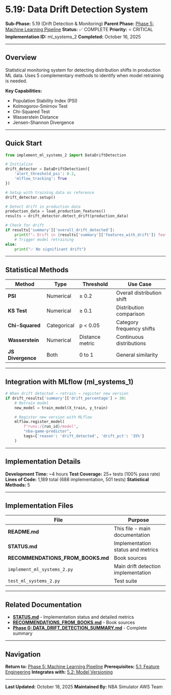 # 5.19: Data Drift Detection System

**Sub-Phase:** 5.19 (Drift Detection & Monitoring)
**Parent Phase:** [Phase 5: Machine Learning Pipeline](../PHASE_5_INDEX.md)
**Status:** ✅ COMPLETE
**Priority:** ⭐ CRITICAL
**Implementation ID:** ml_systems_2
**Completed:** October 16, 2025

---

## Overview

Statistical monitoring system for detecting distribution shifts in production ML data. Uses 5 complementary methods to identify when model retraining is needed.

**Key Capabilities:**
- Population Stability Index (PSI)
- Kolmogorov-Smirnov Test
- Chi-Squared Test
- Wasserstein Distance
- Jensen-Shannon Divergence

---

## Quick Start

```python
from implement_ml_systems_2 import DataDriftDetection

# Initialize
drift_detector = DataDriftDetection({
    'alert_threshold_psi': 0.2,
    'mlflow_tracking': True
})

# Setup with training data as reference
drift_detector.setup()

# Detect drift in production data
production_data = load_production_features()
results = drift_detector.detect_drift(production_data)

# Check for drift
if results['summary']['overall_drift_detected']:
    print(f"⚠️ Drift in {results['summary']['features_with_drift']} features")
    # Trigger model retraining
else:
    print("✅ No significant drift")
```

---

## Statistical Methods

| Method | Type | Threshold | Use Case |
|--------|------|-----------|----------|
| **PSI** | Numerical | ≥ 0.2 | Overall distribution shift |
| **KS Test** | Numerical | ≥ 0.1 | Distribution comparison |
| **Chi-Squared** | Categorical | p < 0.05 | Category frequency shifts |
| **Wasserstein** | Numerical | Distance metric | Continuous distributions |
| **JS Divergence** | Both | 0 to 1 | General similarity |

---

## Integration with MLflow (ml_systems_1)

```python
# When drift detected → retrain → register new version
if drift_results['summary']['drift_percentage'] > 30:
    # Retrain model
    new_model = train_model(X_train, y_train)

    # Register new version with MLflow
    mlflow.register_model(
        f"runs:/{run_id}/model",
        "nba-game-predictor",
        tags={'reason': 'drift_detected', 'drift_pct': '35%'}
    )
```

---

## Implementation Details

**Development Time:** ~4 hours
**Test Coverage:** 25+ tests (100% pass rate)
**Lines of Code:** 1,189 total (688 implementation, 501 tests)
**Statistical Methods:** 5

---

## Implementation Files

| File | Purpose |
|------|---------|
| **README.md** | This file - main documentation |
| **STATUS.md** | Implementation status and metrics |
| **RECOMMENDATIONS_FROM_BOOKS.md** | Book sources |
| `implement_ml_systems_2.py` | Main drift detection implementation |
| `test_ml_systems_2.py` | Test suite |

---

## Related Documentation

- **[STATUS.md](STATUS.md)** - Implementation status and detailed metrics
- **[RECOMMENDATIONS_FROM_BOOKS.md](RECOMMENDATIONS_FROM_BOOKS.md)** - Book sources
- **[Phase 0: DATA_DRIFT_DETECTION_SUMMARY.md](../../phase_0/DATA_DRIFT_DETECTION_SUMMARY.md)** - Complete summary

---

## Navigation

**Return to:** [Phase 5: Machine Learning Pipeline](../PHASE_5_INDEX.md)
**Prerequisites:** [5.1: Feature Engineering](../5.1_feature_engineering/README.md)
**Integrates with:** [5.2: Model Versioning](../5.2_model_versioning/README.md)

---

**Last Updated:** October 18, 2025
**Maintained By:** NBA Simulator AWS Team
